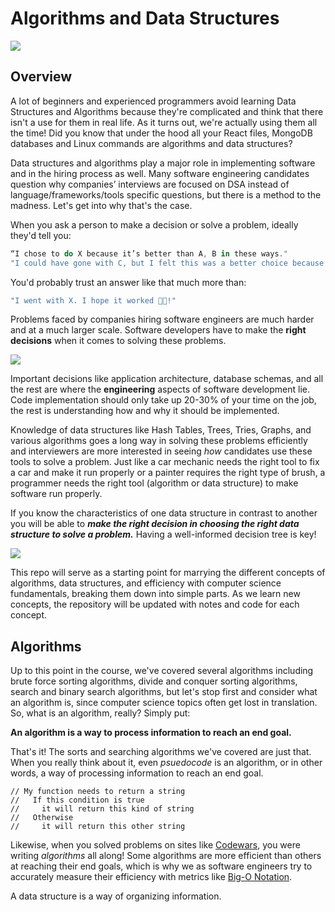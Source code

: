 # Algorithms and Data Structures

![](https://msatechnosoft.in/blog/wp-content/uploads/2018/09/data-structure-types-msa-technosoft.jpg)

## Overview
A lot of beginners and experienced programmers avoid learning Data Structures and Algorithms because they're complicated and think that there isn't a use for them in real life. As it turns out, we're actually using them all the time! Did you know that under the hood all your React files, MongoDB databases and Linux commands are algorithms and data structures? 

Data structures and algorithms play a major role in implementing software and in the hiring process as well. Many software engineering candidates question why companies’ interviews are focused on DSA instead of language/frameworks/tools specific questions, but there is a method to the madness. Let's get into why that's the case.

When you ask a person to make a decision or solve a problem, ideally they'd tell you:

```jsx
“I chose to do X because it’s better than A, B in these ways."
"I could have gone with C, but I felt this was a better choice because of this.“
```

You'd probably trust an answer like that much more than:

```js
"I went with X. I hope it worked 🤞😅!" 
```

Problems faced by companies hiring software engineers are much harder and at a much larger scale. Software developers have to make the **right decisions** when it comes to solving these problems. 

![](https://media.tenor.com/images/faa29b83e2ec0aba077cd88cc53e3e03/tenor.gif)

Important decisions like application architecture, database schemas, and all the rest are where the **engineering** aspects of software development lie. Code implementation should only take up 20-30% of your time on the job, the rest is understanding how and why it should be implemented.

Knowledge of data structures like Hash Tables, Trees, Tries, Graphs, and various algorithms goes a long way in solving these problems efficiently and interviewers are more interested in seeing _how_ candidates use these tools to solve a problem. Just like a car mechanic needs the right tool to fix a car and make it run properly or a painter requires the right type of brush, a programmer needs the right tool (algorithm or data structure) to make software run properly. 

If you know the characteristics of one data structure in contrast to another you will be able to **_make the right decision in choosing the right data structure to solve a problem._** Having a well-informed decision tree is key!

![](https://www.edureka.co/blog/wp-content/uploads/2015/01/Decision_blog_animation_01-1.gif)


This repo will serve as a starting point for marrying the different concepts of algorithms, data structures, and efficiency with computer science fundamentals, breaking them down into simple parts. As we learn new concepts, the repository will be updated with notes and code for each concept. 

## Algorithms
Up to this point in the course, we've covered several algorithms including brute force sorting algorithms, divide and conquer sorting algorithms, search and binary search algorithms, but let's stop first and consider what an algorithm is, since computer science topics often get lost in translation. So, what is an algorithm, really? Simply put:

**An algorithm is a way to process information to reach an end goal.**

That's it! The sorts and searching algorithms we've covered are just that. When you really think about it, even _psuedocode_ is an algorithm, or in other words, a way of processing information to reach an end goal.

```
// My function needs to return a string
//   If this condition is true
//     it will return this kind of string
//   Otherwise
//     it will return this other string
```

Likewise, when you solved problems on sites like [Codewars](https://codewars.com), you were writing _algorithms_ all along! Some algorithms are more efficient than others at reaching their end goals, which is why we as software engineers try to accurately measure their efficiency with metrics like [Big-O Notation](https://github.com/SEI-R-1-25/u2_lesson_big_O).




A data structure is a way of organizing information.


